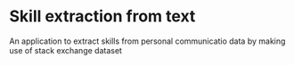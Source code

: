 # Skill extraction from text
An application to extract skills from personal communicatio data by making use of stack exchange dataset
